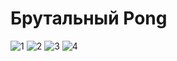 # Брутальный Pong

![1](https://user-images.githubusercontent.com/46486971/211167033-ac7fbafa-5f04-474f-a377-a68a5a3b5b1d.png)
![2](https://user-images.githubusercontent.com/46486971/211167034-4223644f-46b8-4258-ade3-d4da23359cb4.png)
![3](https://user-images.githubusercontent.com/46486971/211167036-45b80ab7-d977-4d5f-b4a2-fee28a70df08.png)
![4](https://user-images.githubusercontent.com/46486971/211167037-cdc18359-4a44-491f-a15d-4ebfd023f5ce.png)
